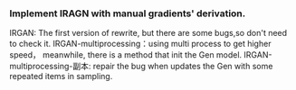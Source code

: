 ### Implement IRAGN with manual gradients' derivation.
IRGAN: The first version of rewrite, but there are some bugs,so don't need to check it.
IRGAN-multiprocessing：using multi process to get higher speed，
						meanwhile, there is a method that init the Gen model.
IRGAN-multiprocessing-副本: repair the bug when updates the Gen with some repeated items in sampling.
